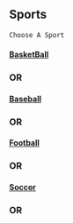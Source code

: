 ## Sports
```Choose A Sport```
#### [BasketBall](baskball.md)
### OR
#### [Baseball](baseball.md)
### OR
#### [Football](football.md)
### OR
#### [Soccor](soccor.md)
### OR
#### [](.md)